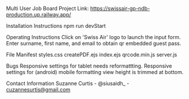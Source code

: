 Multi User Job Board
Project Link: https://swissair-gp-ndb-production.up.railway.app/ 

Installation Instructions
npm run devStart

Operating Instructions
Click on 'Swiss Air' logo to launch the input form.
Enter surname, first name, and email to obtain qr embedded guest pass. 

File Manifest
styles.css
createPDF.ejs
index.ejs
qrcode.min.js
server.js

Bugs
Responsive settings for tablet needs reformattting.
Responsive settings for (android) mobile formatting view height is trimmed at bottom. 

Contact Information
Suzanne Curtis - @siusaidh_ - cuzannesurtis@gmail.com